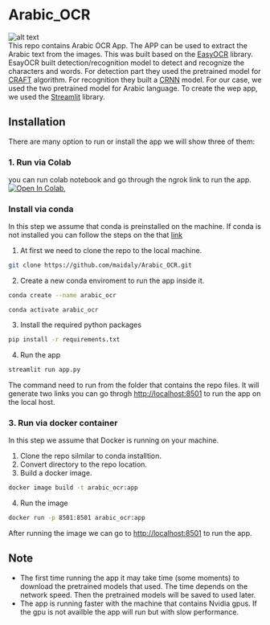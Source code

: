 # Arabic_OCR
![alt text](https://github.com/maidaly/Arabic_OCR/blob/main/demo.png)
<br>
This repo contains Arabic OCR App. The APP can be used to extract the Arabic text from the images. This was built based on the [EasyOCR](https://github.com/JaidedAI/EasyOCR) library. EsayOCR built  detection/recognition model to detect and recognize the characters and words. For detection part they used the pretrained model for [CRAFT](https://arxiv.org/abs/1904.01941) algorithm. For recognition they built a [CRNN](https://arxiv.org/abs/1507.05717) model. For our case, we used the two pretrained model for Arabic language. To create the wep app, we used the [Streamlit](https://www.streamlit.io/) library.

## Installation
There are many option to run or install the app we will show three of them:
### 1. Run via Colab
you can run colab notebook and go through the ngrok link to run the app.<br>
[![Open In Colab](https://colab.research.google.com/assets/colab-badge.svg)](https://colab.research.google.com/drive/1JMyzh_fnhTtZnN_hfzMmm3Pr3AON89SK?usp=sharing),<br>
### Install via conda
In this step we assume that conda is preinstalled on the machine. If conda is not installed you can follow the steps on the that [link](https://docs.conda.io/projects/conda/en/latest/user-guide/install/)<br>
1. At first we need to clone the repo to the local machine.
```bash
git clone https://github.com/maidaly/Arabic_OCR.git
```
2. Create a new conda enviroment to run the app inside it.
```bash
conda create --name arabic_ocr
```
```
conda activate arabic_ocr
```
3. Install the required python packages
```bash
pip install -r requirements.txt
```
4. Run the app
```bash
streamlit run app.py
```
The command need to run from the folder that contains the repo files. It will generate two links you can go throgh [http://localhost:8501](http://localhost:8501) to run the app on the local host.
### 3. Run via docker container
In this step we assume that Docker is running on your machine.
1. Clone the repo silmilar to conda installtion.
2. Convert directory to the repo location.
2. Build a docker image.
```bash
docker image build -t arabic_ocr:app 
```
4. Run the image
```bash
docker run -p 8501:8501 arabic_ocr:app 
```
After running the image we can go to [http://localhost:8501](http://localhost:8501) to run the app.

## Note
- The first time running the app it may take time (some moments) to download the pretrained models that used. The time depends on the network speed. Then the pretrained models will be saved to used later.
- The app is running faster with the machine that contains Nvidia gpus. If the gpu is not availble the app will run but with slow performance. 

